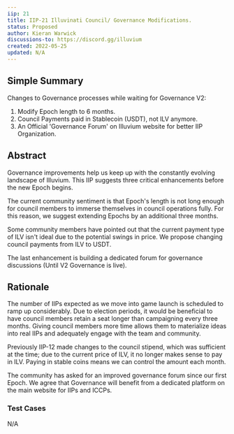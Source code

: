 ```yaml
---
iip: 21
title: IIP-21 Illuvinati Council/ Governance Modifications.
status: Proposed
author: Kieran Warwick
discussions-to: https://discord.gg/illuvium
created: 2022-05-25
updated: N/A
---
```


## Simple Summary

Changes to Governance processes while waiting for Governance V2:

1. Modify Epoch length to 6 months.
2. Council Payments paid in Stablecoin (USDT), not ILV anymore.
3. An Official 'Governance Forum' on Illuvium website for better IIP Organization.

## Abstract

Governance improvements help us keep up with the constantly evolving landscape of Illuvium. This IIP suggests three critical enhancements before the new Epoch begins.

The current community sentiment is that Epoch's length is not long enough for council members to immerse themselves in council operations fully. For this reason, we suggest extending Epochs by an additional three months.

Some community members have pointed out that the current payment type of ILV isn't ideal due to the potential swings in price. We propose changing council payments from ILV to USDT.

The last enhancement is building a dedicated forum for governance discussions (Until V2 Governance is live).

## Rationale

The number of IIPs expected as we move into game launch is scheduled to ramp up considerably. Due to election periods, it would be beneficial to have council members retain a seat longer than campaigning every three months. Giving council members more time allows them to materialize ideas into real IIPs and adequately engage with the team and community.

Previously IIP-12 made changes to the council stipend, which was sufficient at the time; due to the current price of ILV, it no longer makes sense to pay in ILV. Paying in stable coins means we can control the amount each month.

The community has asked for an improved governance forum since our first Epoch. We agree that Governance will benefit from a dedicated platform on the main website for IIPs and ICCPs.

### Test Cases

N/A
